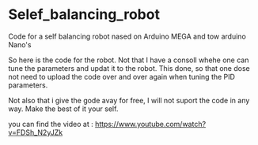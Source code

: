 Selef_balancing_robot
=====================

Code for a self balancing robot nased on Arduino MEGA and tow arduino Nano's

So here is the code for the robot. Not that I have a consoll whehe one can tune the parameters and updat it to the robot. This done, so that one dose not need to upload the code over and over again when tuning the PID parameters.


Not also that i give the gode avay for free, I will not suport the code in any way. Make the best of it your self.

you can find the video at : https://www.youtube.com/watch?v=FDSh_N2yJZk
